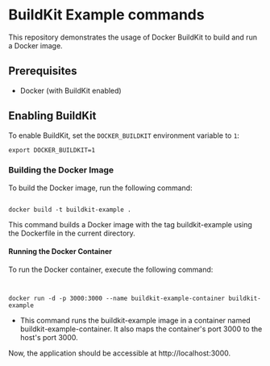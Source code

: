 # BuildKit Example commands 

This repository demonstrates the usage of Docker BuildKit to build and run a Docker image.

## Prerequisites

- Docker (with BuildKit enabled)

## Enabling BuildKit

To enable BuildKit, set the `DOCKER_BUILDKIT` environment variable to `1`:

```
export DOCKER_BUILDKIT=1
```
### Building the Docker Image
To build the Docker image, run the following command:


```

docker build -t buildkit-example .
```

This command builds a Docker image with the tag buildkit-example using the Dockerfile in the current directory.

#### Running the Docker Container
To run the Docker container, execute the following command:


```


docker run -d -p 3000:3000 --name buildkit-example-container buildkit-example
```

- This command runs the buildkit-example image in a container named buildkit-example-container. It also maps the container's port 3000 to the host's port 3000.

Now, the application should be accessible at http://localhost:3000.